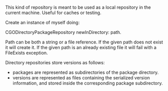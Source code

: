This kind of repository is meant to be used as a local repository in the current machine. Useful for caches or testing.

Create an instance of myself doing:

  CGODirectoryPackageRepository newInDirectory: path.

Path  can be both a string or a file reference. If the given path does not exist it will create it. If the given path is an already existing file it will fail with a FileExists exception.

Directory repositories store versions as follows:

 - packages are represented as subdirectories of the package directory.
 - versions are represented as files containing the serialized version information, and stored inside the corresponding package subdirectory.